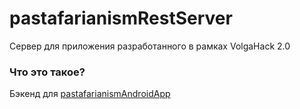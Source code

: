 # pastafarianismRestServer
Сервер для приложения разработанного в рамках VolgaHack 2.0

### Что это такое?
Бэкенд для [pastafarianismAndroidApp](https://github.com/A-l-i-s-a/pastafarianismAndroidApp)
